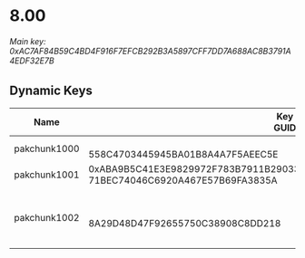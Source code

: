 # 8.00

###### *Main key: 0xAC7AF84B59C4BD4F916F7EFCB292B3A5897CFF7DD7A688AC8B3791A4EDF32E7B*

## Dynamic Keys

| Name         | Key<br/>GUID                                                                                            | Notes                               |
|--------------|---------------------------------------------------------------------------------------------------------|-------------------------------------|
| pakchunk1000 | <br/>558C4703445945BA01B8A4A7F5AEEC5E                                                                   | Bao Bros set                        |
| pakchunk1001 | 0xABA9B5C41E3E9829972F783B7911B29033BA64AAD74BC33B9BC4AA6EA20ACE42<br/>71BEC74046C6920A467E57B69FA3835A |                                     |
| pakchunk1002 | <br/>8A29D48D47F92655750C38908C8DD218                                                                   | Early version of the Mechanimal set |
